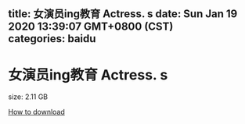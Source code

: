 
title: 女演员ing教育 Actress. s
date: Sun Jan 19 2020 13:39:07 GMT+0800 (CST)    
categories: baidu
---

# 女演员ing教育 Actress. s
size: 2.11 GB
 
 

[How to download](https://bpcam.bemobtrk.com/go/2ceec3aa-1ca2-46d6-b9ff-aaa5c184517c?jno=2742)